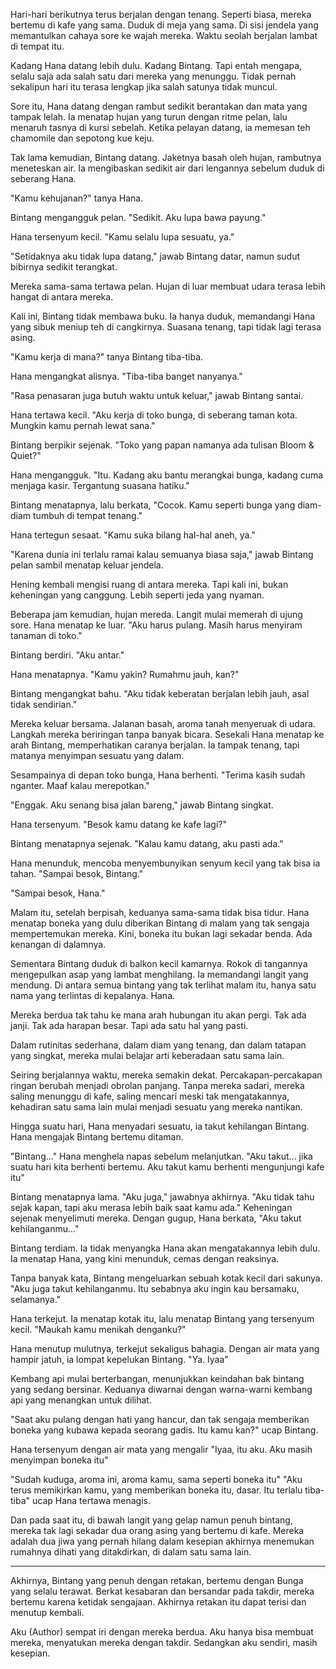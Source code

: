 Hari-hari berikutnya terus berjalan dengan tenang. Seperti biasa, mereka bertemu di kafe yang sama. Duduk di meja yang sama. Di sisi jendela yang memantulkan cahaya sore ke wajah mereka. Waktu seolah berjalan lambat di tempat itu.

Kadang Hana datang lebih dulu. Kadang Bintang. Tapi entah mengapa, selalu saja ada salah satu dari mereka yang menunggu. Tidak pernah sekalipun hari itu terasa lengkap jika salah satunya tidak muncul.

Sore itu, Hana datang dengan rambut sedikit berantakan dan mata yang tampak lelah. Ia menatap hujan yang turun dengan ritme pelan, lalu menaruh tasnya di kursi sebelah. Ketika pelayan datang, ia memesan teh chamomile dan sepotong kue keju.

Tak lama kemudian, Bintang datang. Jaketnya basah oleh hujan, rambutnya meneteskan air. Ia mengibaskan sedikit air dari lengannya sebelum duduk di seberang Hana.

"Kamu kehujanan?" tanya Hana.

Bintang mengangguk pelan. "Sedikit. Aku lupa bawa payung."

Hana tersenyum kecil. "Kamu selalu lupa sesuatu, ya."

"Setidaknya aku tidak lupa datang," jawab Bintang datar, namun sudut bibirnya sedikit terangkat.

Mereka sama-sama tertawa pelan. Hujan di luar membuat udara terasa lebih hangat di antara mereka.

Kali ini, Bintang tidak membawa buku. Ia hanya duduk, memandangi Hana yang sibuk meniup teh di cangkirnya. Suasana tenang, tapi tidak lagi terasa asing.

"Kamu kerja di mana?" tanya Bintang tiba-tiba.

Hana mengangkat alisnya. "Tiba-tiba banget nanyanya."

"Rasa penasaran juga butuh waktu untuk keluar," jawab Bintang santai.

Hana tertawa kecil. "Aku kerja di toko bunga, di seberang taman kota. Mungkin kamu pernah lewat sana."

Bintang berpikir sejenak. "Toko yang papan namanya ada tulisan Bloom & Quiet?"

Hana mengangguk. "Itu. Kadang aku bantu merangkai bunga, kadang cuma menjaga kasir. Tergantung suasana hatiku."

Bintang menatapnya, lalu berkata, "Cocok. Kamu seperti bunga yang diam-diam tumbuh di tempat tenang."

Hana tertegun sesaat. "Kamu suka bilang hal-hal aneh, ya."

"Karena dunia ini terlalu ramai kalau semuanya biasa saja," jawab Bintang pelan sambil menatap keluar jendela.

Hening kembali mengisi ruang di antara mereka. Tapi kali ini, bukan keheningan yang canggung. Lebih seperti jeda yang nyaman.

Beberapa jam kemudian, hujan mereda. Langit mulai memerah di ujung sore. Hana menatap ke luar. "Aku harus pulang. Masih harus menyiram tanaman di toko."

Bintang berdiri. "Aku antar."

Hana menatapnya. "Kamu yakin? Rumahmu jauh, kan?"

Bintang mengangkat bahu. "Aku tidak keberatan berjalan lebih jauh, asal tidak sendirian."

Mereka keluar bersama. Jalanan basah, aroma tanah menyeruak di udara. Langkah mereka beriringan tanpa banyak bicara. Sesekali Hana menatap ke arah Bintang, memperhatikan caranya berjalan. Ia tampak tenang, tapi matanya menyimpan sesuatu yang dalam.

Sesampainya di depan toko bunga, Hana berhenti. "Terima kasih sudah nganter. Maaf kalau merepotkan."

"Enggak. Aku senang bisa jalan bareng," jawab Bintang singkat.

Hana tersenyum. "Besok kamu datang ke kafe lagi?"

Bintang menatapnya sejenak. "Kalau kamu datang, aku pasti ada."

Hana menunduk, mencoba menyembunyikan senyum kecil yang tak bisa ia tahan. "Sampai besok, Bintang."

"Sampai besok, Hana."

Malam itu, setelah berpisah, keduanya sama-sama tidak bisa tidur. Hana menatap boneka yang dulu diberikan Bintang di malam yang tak sengaja mempertemukan mereka. Kini, boneka itu bukan lagi sekadar benda. Ada kenangan di dalamnya.

Sementara Bintang duduk di balkon kecil kamarnya. Rokok di tangannya mengepulkan asap yang lambat menghilang. Ia memandangi langit yang mendung. Di antara semua bintang yang tak terlihat malam itu, hanya satu nama yang terlintas di kepalanya. Hana.

Mereka berdua tak tahu ke mana arah hubungan itu akan pergi. Tak ada janji. Tak ada harapan besar. Tapi ada satu hal yang pasti.

Dalam rutinitas sederhana, dalam diam yang tenang, dan dalam tatapan yang singkat, mereka mulai belajar arti keberadaan satu sama lain.

Seiring berjalannya waktu, mereka semakin dekat. Percakapan-percakapan ringan berubah menjadi obrolan panjang. Tanpa mereka sadari, mereka saling menunggu di kafe, saling mencari meski tak mengatakannya, kehadiran satu sama lain mulai menjadi sesuatu yang mereka nantikan.

Hingga suatu hari, Hana menyadari sesuatu, ia takut kehilangan Bintang. Hana mengajak Bintang bertemu ditaman.

"Bintang..." Hana menghela napas sebelum melanjutkan. "Aku takut... jika suatu hari kita berhenti bertemu. Aku takut kamu berhenti mengunjungi kafe itu"

Bintang menatapnya lama. "Aku juga," jawabnya akhirnya. "Aku tidak tahu sejak kapan, tapi aku merasa lebih baik saat kamu ada."
Keheningan sejenak menyelimuti mereka. Dengan gugup, Hana berkata, "Aku takut kehilanganmu..."

Bintang terdiam. Ia tidak menyangka Hana akan mengatakannya lebih dulu. Ia menatap Hana, yang kini menunduk, cemas dengan reaksinya.

Tanpa banyak kata, Bintang mengeluarkan sebuah kotak kecil dari sakunya. "Aku juga takut kehilanganmu. Itu sebabnya aku ingin kau bersamaku, selamanya."

Hana terkejut. Ia menatap kotak itu, lalu menatap Bintang yang tersenyum kecil. "Maukah kamu menikah denganku?"

Hana menutup mulutnya, terkejut sekaligus bahagia. Dengan air mata yang hampir jatuh, ia lompat kepelukan Bintang. "Ya. Iyaa"

Kembang api mulai berterbangan, menunjukkan keindahan bak bintang yang sedang bersinar. Keduanya diwarnai dengan warna-warni kembang api yang menangkan untuk dilihat.

"Saat aku pulang dengan hati yang hancur, dan tak sengaja memberikan boneka yang kubawa kepada seorang gadis. Itu kamu kan?" ucap Bintang.

Hana tersenyum dengan air mata yang mengalir "Iyaa, itu aku. Aku masih menyimpan boneka itu"

"Sudah kuduga, aroma ini, aroma kamu, sama seperti boneka itu"
"Aku terus memikirkan kamu, yang memberikan boneka itu, dasar. Itu terlalu tiba-tiba" ucap Hana tertawa menagis.

Dan pada saat itu, di bawah langit yang gelap namun penuh bintang, mereka tak lagi sekadar dua orang asing yang bertemu di kafe. Mereka adalah dua jiwa yang pernah hilang dalam kesepian akhirnya menemukan rumahnya dihati yang ditakdirkan, di dalam satu sama lain.

* * *

Akhirnya, Bintang yang penuh dengan retakan, bertemu dengan Bunga yang selalu terawat. Berkat kesabaran dan bersandar pada takdir, mereka bertemu karena ketidak sengajaan. Akhirnya retakan itu dapat terisi dan menutup kembali.

Aku (Author) sempat iri dengan mereka berdua. Aku hanya bisa membuat mereka, menyatukan mereka dengan takdir. Sedangkan aku sendiri, masih kesepian.